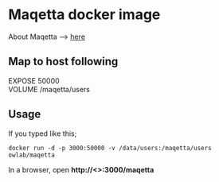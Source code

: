 # Maqetta docker image
About Maqetta --> [here](http://maqetta.org)

## Map to host following
EXPOSE 50000<br>
VOLUME /maqetta/users

## Usage
If you typed like this;
```
docker run -d -p 3000:50000 -v /data/users:/maqetta/users owlab/maqetta
```
In a browser, open **http://<<host IP>>:3000/maqetta**


